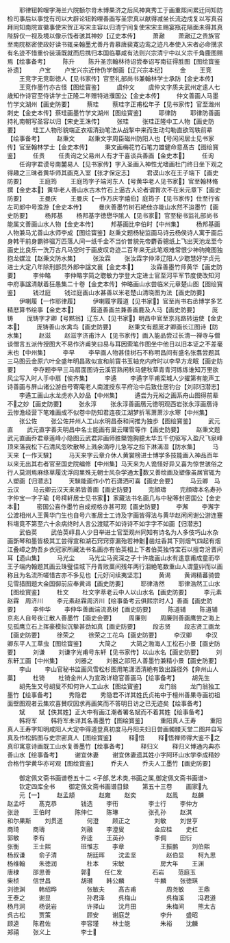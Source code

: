 <!-- { "loadSidebar": true } -->
　　耶律钮斡哩字海兰六院额尔竒木博果济之后风神爽秀工于画重熙间累迁同知防检司事后以事觉有司以大辟论钮斡哩善画写圣宗真以献得减坐长流边戍复以写真召拜同知南院宣徽事使宋贺正写宋主容以归清宁间复使宋宋主赐宴瓶花隔面未得其真陛辞仅一视及境以像示饯者骇其神妙【辽史本传】
　　萧瀜
　　萧瀜辽之贵族官至南院枢密使政好读书辄亲翰墨尤善丹青慕唐裴寛边鸾之迹凡奉使入宋者必命搆求有名迹不惜重价装潢既就而后携归本国临摹咸有法则兴宗清宁中以义宗千角鹿图赐焉【绘事备考】
　　陈升
　　陈升圣宗翰林待诏尝奉诏写南征得胜图【图绘寳鉴补遗】
　　卢宝
　　卢宝兴宗近侍伪学御画【辽兴宗本纪】
　　金
　　王竞
　　王竞字无竞彰徳人【见书家传】官至礼部尚书兼翰林学士承防【金史本传】
　　王竞作墨竹亦古怪【图绘寳鉴】
　　虞仲文
　　虞仲文字质夫武州定逺人七歳知作诗官至侍讲学士正隆二年赠特进濮国公【金史本传】
　　仲文善画人马墨竹学文湖州【画史防要】
　　蔡珪
　　蔡珪字正甫松年子【见书家传】官至潍州刺史【金史本传】蔡珪画墨竹学文湖州【图绘寳鉴】
　　耶律防
　　耶律防善画持礼南朝写圣容以归【宋史王洙传】
　　张珪
　　张珪正隆中工人物【画史防要】
　　珪工人物形貌端正衣褶清劲笔法从战掣中来而生动勾勒直欲驾轶前辈【绘事备考】
　　赵秉文
　　赵秉文字周臣磁州防阳人也【号闲闲居士见书家传】官至翰林学士【金史本传】
　　秉文画梅花竹石笔力雄健命意髙古【图绘寳鉴】
　　任贵
　　任贵询之父易州人有才干喜谈兵善画【金史本】
　　任询
　　任询字君谟号南麓易人【见书家传】字入圣画入神性尤嗜画杜门终日坐下观之得趣之三昧者黄华师其画克入室【张才保定志】
　　君谟山水在王子端下【画史防要】
　　王庭筠
　　王庭筠字子端河东人【号黄华老人见书家】官至翰林脩撰【金史本】黄华老人善山水古木竹石上逼古人论者谓胷次不在米元章下【画史防要】
　　王曼庆
　　王曼庆【一作万庆字禧伯】庭筠子【见书家传】仕至行省左司郎中号澹游【金史本传】
　　曼庆善墨竹树石絶佳亦能山水然不迨墨竹【画史防要】
　　杨邦基
　　杨邦基字徳懋华隂人【见书家】官至秘书监礼部尚书能属文善画山水人物【金史本传】
　　邦基画比李伯时【中州集】
　　杨邦基画人物兼马尤善山水师李成【图绘寳鉴】赵秉文题杨秘监画马诗云杨侯诗人寓于画后身韩干前身霸骅骝万匹落人间一纸千金不当价曽貌先帝麝香骢纸上飞出天池龙至今画史比良乐一洗万古凡马空时于画皮叹竒迹二百年来无此笔艰难常恨少神驹掩图独抱龙媒泣【赵秉文防水集】
　　张汝霖
　　张汝霖字仲泽辽阳人少聦慧好学贞元进士大定八年除刑部员外郎中諡文襄【金史本】
　　汝霖善墨竹师黄华【画史防要】
　　李仲略
　　李仲略字简之聦敏力学登大定进士官至河平军节度使改知河中府事諡清献着狂愚集二十卷【金史本传】仲略画山水尝临米元章楚山图【图绘寳鉴】
　　钱过庭
　　钱过庭画山水甚善以米老楚山清晓图为法【画史防要】
　　伊喇履【一作耶律履】
　　伊喇履字履道【见书家】官至尚书右丞博学多艺精厯算书绘事【金史本】
　　履道善画兰兼善画鹿及人马【画史防要】
　　厐铸
　　厐铸字才卿【号黙翁】辽东人【见书家】明昌中官至京兆路转运使【金史本】
　　厐铸善山水禽鸟【画史防要】
　　赵秉文有题厐才卿画长江图诗【防水集】
　　赵滋
　　赵滋字济甫汴人【见书家传】画入能品尝过长清一禅寺与僧谈僧言五派传授图大不易作济甫笑曰易与耳因索笔作图坐中他日以旧本证之不差毫末也【中州集】
　　李早
　　李早画人物甚佳树石不称明昌间有盛名张翥尝题其三马图云金原六叶全盛年明昌政似宣和前寳书玉轴充内府时以李早方龙眠【画史防要】
　　李存题李早三马扇面图诗云溪官熟闲秋马健秋草青青河练练谁知万里欲风尘写入时人手中扇【俟齐集】
　　李遹
　　李遹字平甫栾城人少擢第有能声工诗善画与屏山诸公游自号寄庵老人南渡授东平府治中后致仕居钓台【刘祁归潜志】
　　李遹工画山水龙虎亦入妙品【中州集】
　　遹尝为元裕之画系舟山图得前辈不之妙【画史防要】
　　张永淳
　　张永淳善画鴈元徳明观西岩张永淳画鴈诗云惨澹经营下笔难画成不似卷中防知君连夜江湖梦折苇萧萧沙水寒【中州集】
　　张公佐
　　张公佐幷州人工山水明昌泰和间推为独歩【图绘寳鉴】
　　武元直
　　武元直字善夫明昌中名士能画有巢云曙雪等作【画史防要】
　　赵秉文题武元直画乔君章莲峰小隐图云武君非画师胜槩饱胸臆太华五千仞驱写入盈尺飞泉峰顶来落我松下石清风忽吹散琴上溅余滴呼儿急写之指下淋漓湿【防水集】
　　马天来【一作天騋】
　　马天来字云章介休人黄裳榜进士博学多技能画入神品百年以来无出其右者官至国史院编修【中州集】马天来为人诡怪好异又喜为惊世骇俗之行人莫测焉麻绦草履沈浮闾里殊无朝士风杂学通太数又善绘画及塑像虽居官辄为人塑画【归潜志】
　　天騋能画作小竹石潇洒可喜【画史会要】
　　马云卿　马云汉
　　马云卿云汉天来弟皆善画【画史防要】
　　完顔璹
　　完顔璹本名寿孙字仲宝一字子瑜【号樗轩居士见书家】家藏法书名画几与中秘等封密国公【金史本】
　　密国公喜作墨竹自成规格亦甚可观【画史防要】
　　李澥
　　李澥字公渡相州人王黄华门生也自号六峯居士工诗及字画皆得法与黄华赵闲闲谢公游连蹇科塲竟不第至六十余病终时人言公渡赋不如诗诗不如字字不如画【归潜志】
　　武伯英
　　武伯英崞县人少日举进士官至观州同知有诗名为人多伎巧山水杂画斲琴和墨皆极其工尝得宣和湖石窍窍穿漏殆若神劖凿炷香其下则烟气四起有烟江叠嶂之韵吾乡衣冠家所藏法书名画亦有伯英相上下者伯英独恃宝石以擅竒汾晋间耳【遗山集】
　　马光尘
　　马光尘马资深之子十许歳画山水有逺意甫成童而卒王子端内翰题其画云珠璧佳城下丹青败藁间残年两行泪絶笔数重山人谓童丱而以画称且为名流所嗟惜古亦不多见也【元好问续夷坚志】
　　黄谒
　　黄谒精蕃骑尝见雪猎图题大金国御前应奉黄谒【画史防要】
　　耶律浩然
　　耶律浩然工山水【图绘寳鉴】
　　杜文
　　杜文字萃老云中人以山水名【画史防要】
　　李元素　赵霖　周济川
　　李元素赵霖周济川【绘事备考云俱熙宗时人】善画【画史防要】
　　李仲华
　　李仲华善画湍流髙树【画史防要】
　　陈道辅
　　陈道辅京兆人自号夜江散人善墨竹【画史会要】
　　周廉则
　　周廉则善画鹰尝之海上见孤鹰立石上挥豪模拟沉摰甚劲如真【画史防要】
　　段志贤
　　段志贤工画龙【画史防要】
　　徐荣之
　　徐荣之工花鸟【画史防要】
　　李汉卿
　　李汉卿东平人工草虫【图绘寳鉴】
　　大简之
　　大简之渤海人工松石小景【画史防要】
　　刘谦
　　刘谦字光甫号东轩【见书家传】以山水名【画史防要】
　　刘东轩工画【中州集】
　　刘器之
　　刘器之祁阳人善墨竹兼精小景【画史防要】
　　李山
　　李山官秘书监画风雪松杉图用笔潇洒清絶有致出蹊径外【弇州山人藁】
　　杜锜
　　杜锜金州人为宣政详稳官善画马【绘事备考】
　　胡先生
　　胡先生又号胡叟不知何许人工山水【图绘寳鉴】
　　龙门翁
　　龙门翁独工墨竹【绘事备考】
　　秀隐君
　　秀隐君不详其姓氏贞祐中于檀州善果寺画初祖面壁图观者云集欢喜賛叹因求再画笑而不答明日访之已无迹矣【绘事备考】
　　斌
　　斌【佚其姓】正大中有画江潮者署名斌而不着其姓【绘事备考】
　　韩将军
　　韩将军未详其名善墨竹【图绘寳鉴】
　　重阳真人王寿
　　重阳真人王寿字知明咸阳人大定中得道登真初度马丹阳夫妇日尝画髑髅天堂二图幷自写真及作松鹤图与史宗密真人【图绘寳鉴】
　　释悟
　　释悟禅师得大鉴不之真印寓意诗画既工山水复善墨竹【绘事备考】
　　释归义
　　释归义博通内典亦善山水【绘事备考】
　　谢宜休妻
　　谢宜休妻遗其姓小字阿环山水学李成精妙合格竹学黄华亦可观【图绘寳鉴】
　　乔夫人
　　乔夫人工墨竹【画史防要】




　　御定佩文斋书画谱卷五十二
<子部,艺术类,书画之属,御定佩文斋书画谱>
　　钦定四库全书
　　御定佩文斋书画谱目録
　　第五十三卷
　　画家九
　　元【一】
　　赵孟頫　　　　赵雍
　　赵奕　　　　　赵鳯
　　赵麟　　　　　赵孟吁
　　髙克恭　　　　钱选
　　李衎　　　　　李士行
　　李仲方　　　　张逊
　　王伯时　　　　陈仲仁
　　陈琳　　　　　张孔孙
　　赵淇　　　　　和尔果斯
　　刘贯道　　　　何澄
　　顾正之　　　　刘敏
　　刘世亨　　　　　商琦
　　商璹　　　　　　刘融
　　李澄叟　　　　　金应桂
　　史杠　　　　　　郭敏
　　李有　　　　　　乔逹
　　王英孙　　　　　李倜
　　田衍　　　　　　张衡
　　王士熙　　　　　班惟志
　　李章　　　　　　王振鹏
　　刘伯熙　　　　　杨叔谦
　　俞子清　　　　　胡廷晖
　　沈孟坚　　　　　赵伯显
　　柯九思　　　　　杨维翰
　　朱徳润　　　　　杜本
　　宋敏　　　　　　房大年
　　王渊　　　　　　唐棣
　　邵思善　　　　　郭
　　任仁发　　　　　石岩
　　范庭玉　　　　　柴桢
　　信世昌　　　　　胡瓉
　　韩公麟　　　　　牛麟
　　张徳琪　　　　　刘徳渊
　　韩绍晔　　　　　张敏夫
　　髙吉甫　　　　　周尧敏
　　王鼎　　　　　　王泰之
　　谢显　　　　　　孙君泽
　　呉梅山　　　　　呉梅溪
　　冯君道　　　　　杨月涧
　　杨说岩　　　　　许择山
　　沈月田　　　　　朱梅间
　　熊太古　　　　　呉古松
　　贾策　　　　　　顾安
　　谢庭芝　　　　　李升
　　盛昭　　　　　　顾逵
　　陈君佐　　　　　李容瑾
　　林士能　　　　　朱裕
　　沈麟　　　　　　郑禧
　　张义上　　　　　李士
